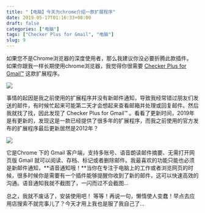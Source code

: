 ```yaml
---
title: "【电脑】今天为chrome介绍一款扩展程序"
date: 2019-05-17T01:16:33+08:00
draft: false
categories: ["电脑"]
tags: ["Checker Plus for Gmail", "电脑"]
slug: 9
---
```


如果您不是Chrome浏览器的深度使用者，那么我建议你没必要折腾此款插件。
如果你跟我一样长期使用chrome浏览器，我觉得你很需要 [Checker Plus for Gmail™](https://chrome.google.com/webstore/detail/checker-plus-for-gmail/oeopbcgkkoapgobdbedcemjljbihmemj) 这款扩展程序。

![](https://img.1078503.org/imgs/2019/06/6650e6e63145cce0.jpg)

事情的起因是我之前使用的扩展程序并没有新邮件通知，导致我经常错过朋友们发送的邮件，有时候忙起来可能第二天才会想起来查看邮箱并处理或回复邮件。然后我就找了找，因此发现了 Checker Plus for Gmail™ 。看看了更新时间，2019年是有更新的，发现这是一款已经提供了很多年的扩展程序，而我之前使用的官方发布的扩展程序最后更新居然是2012年？

![](https://img.1078503.org/imgs/2019/06/246a3f01bee4d215.jpg)

它是Chrome 下的 Gmail 客户端，支持多账号、语音朗读邮件摘要、无需打开网页版 Gmail 就可以阅读、存档、标记或者删除邮件。我最喜欢的功能只能也必须是新邮件通知，**语音通知哦！**当你在专注于电脑上的工作或者浏览网页的时候，很多时候你是需要有一个插件能够提醒你收到了新的邮件，这可以快速高效的沟通。语音通知我就不截图了，一闪而过不会截图...

总之，我就不废话了，安装使用吧！
等等！再说一句，懒惰使人变蠢！早点去应用店搜索不就完事儿了？今天才用上我也是服了我自己了...